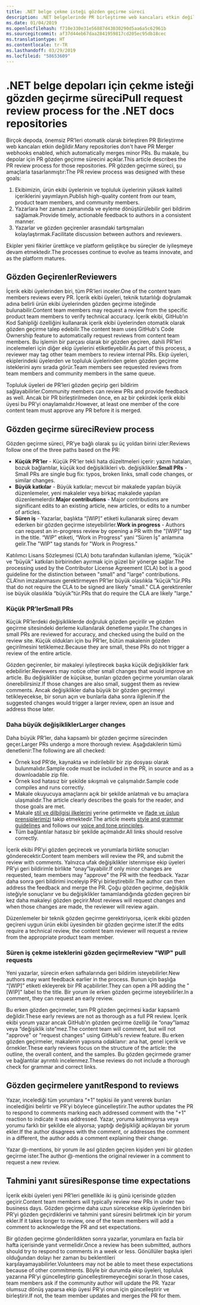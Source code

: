 ```yaml
---
title: .NET belge çekme isteği gözden geçirme süreci
description: .NET belgelerinde PR birleştirme web kancaları etkin değildir. Bu makale, bu depolar için PR sürecini açıklar
ms.date: 01/04/2019
ms.openlocfilehash: f710e330e31e56887d43030290d5aa6a5c62961b
ms.sourcegitcommit: af37d44eb67daa2841959817cd205ec95db18cec
ms.translationtype: HT
ms.contentlocale: tr-TR
ms.lasthandoff: 03/29/2019
ms.locfileid: "58653609"
---
```

# <a name="pull-request-review-process-for-the-net-docs-repositories"></a><span data-ttu-id="2bdc0-104">.NET belge depoları için çekme isteği gözden geçirme süreci</span><span class="sxs-lookup"><span data-stu-id="2bdc0-104">Pull request review process for the .NET docs repositories</span></span>

<span data-ttu-id="2bdc0-105">Birçok depoda, önemsiz PR’leri otomatik olarak birleştiren PR Birleştirme web kancaları etkin değildir.</span><span class="sxs-lookup"><span data-stu-id="2bdc0-105">Many repositories don't have PR Merger webhooks enabled, which automatically merges minor PRs.</span></span> <span data-ttu-id="2bdc0-106">Bu makale, bu depolar için PR gözden geçirme sürecini açıklar.</span><span class="sxs-lookup"><span data-stu-id="2bdc0-106">This article describes the PR review process for those repositories.</span></span> <span data-ttu-id="2bdc0-107">PR gözden geçirme süreci, şu amaçlarla tasarlanmıştır:</span><span class="sxs-lookup"><span data-stu-id="2bdc0-107">The PR review process was designed with these goals:</span></span>

1. <span data-ttu-id="2bdc0-108">Ekibimizin, ürün ekibi üyelerinin ve topluluk üyelerinin yüksek kaliteli içeriklerini yayımlayın.</span><span class="sxs-lookup"><span data-stu-id="2bdc0-108">Publish high-quality content from our team, product team members, and community members.</span></span>
1. <span data-ttu-id="2bdc0-109">Yazarlara her zaman zamanında ve eyleme dönüştürülebilir geri bildirim sağlamak.</span><span class="sxs-lookup"><span data-stu-id="2bdc0-109">Provide timely, actionable feedback to authors in a consistent manner.</span></span>
1. <span data-ttu-id="2bdc0-110">Yazarlar ve gözden geçirenler arasındaki tartışmaları kolaylaştırmak.</span><span class="sxs-lookup"><span data-stu-id="2bdc0-110">Facilitate discussion between authors and reviewers.</span></span>

<span data-ttu-id="2bdc0-111">Ekipler yeni fikirler ürettikçe ve platform geliştikçe bu süreçler de iyileşmeye devam etmektedir.</span><span class="sxs-lookup"><span data-stu-id="2bdc0-111">The processes continue to evolve as teams innovate, and as the platform matures.</span></span>

## <a name="reviewers"></a><span data-ttu-id="2bdc0-112">Gözden Geçirenler</span><span class="sxs-lookup"><span data-stu-id="2bdc0-112">Reviewers</span></span>

<span data-ttu-id="2bdc0-113">İçerik ekibi üyelerinden biri, tüm PR’leri inceler.</span><span class="sxs-lookup"><span data-stu-id="2bdc0-113">One of the content team members reviews every PR.</span></span> <span data-ttu-id="2bdc0-114">İçerik ekibi üyeleri, teknik tutarlılığı doğrulamak adına belirli ürün ekibi üyelerinden gözden geçirme isteğinde bulunabilir.</span><span class="sxs-lookup"><span data-stu-id="2bdc0-114">Content team members may request a review from the specific product team members to verify technical accuracy.</span></span> <span data-ttu-id="2bdc0-115">İçerik ekibi, GitHub’ın Kod Sahipliği özelliğini kullanarak içerik ekibi üyelerinden otomatik olarak gözden geçirme talep edebilir.</span><span class="sxs-lookup"><span data-stu-id="2bdc0-115">The content team uses GitHub's Code Ownership feature to automatically request reviews from content team members.</span></span> <span data-ttu-id="2bdc0-116">Bu işlemin bir parçası olarak bir gözden geçiren, dahili PR’leri incelemeleri için diğer ekip üyelerini etiketleyebilir.</span><span class="sxs-lookup"><span data-stu-id="2bdc0-116">As part of this process, a reviewer may tag other team members to review internal PRs.</span></span> <span data-ttu-id="2bdc0-117">Ekip üyeleri, ekiplerindeki üyelerden ve topluluk üyelerinden gelen gözden geçirme isteklerini aynı sırada görür.</span><span class="sxs-lookup"><span data-stu-id="2bdc0-117">Team members see requested reviews from team members and community members in the same queue.</span></span>

<span data-ttu-id="2bdc0-118">Topluluk üyeleri de PR’leri gözden geçirip geri bildirim sağlayabilirler.</span><span class="sxs-lookup"><span data-stu-id="2bdc0-118">Community members can review PRs and provide feedback as well.</span></span> <span data-ttu-id="2bdc0-119">Ancak bir PR birleştirilmeden önce, en az bir çekirdek içerik ekibi üyesi bu PR’yi onaylamalıdır.</span><span class="sxs-lookup"><span data-stu-id="2bdc0-119">However, at least one member of the core content team must approve any PR before it is merged.</span></span>

## <a name="review-process"></a><span data-ttu-id="2bdc0-120">Gözden geçirme süreci</span><span class="sxs-lookup"><span data-stu-id="2bdc0-120">Review process</span></span>

<span data-ttu-id="2bdc0-121">Gözden geçirme süreci, PR’ye bağlı olarak şu üç yoldan birini izler:</span><span class="sxs-lookup"><span data-stu-id="2bdc0-121">Reviews follow one of the three paths based on the PR:</span></span>

- <span data-ttu-id="2bdc0-122">**Küçük PR’ler** - Küçük PR’ler tekli hata düzeltmeleri içerir: yazım hataları, bozuk bağlantılar, küçük kod değişiklikleri vb. değişiklikler.</span><span class="sxs-lookup"><span data-stu-id="2bdc0-122">**Small PRs** - Small PRs are single bug fix: typos, broken links, small code changes, or similar changes.</span></span>
- <span data-ttu-id="2bdc0-123">**Büyük katkılar** - Büyük katkılar; mevcut bir makalede yapılan büyük düzenlemeler, yeni makaleler veya birkaç makalede yapılan düzenlemelerdir.</span><span class="sxs-lookup"><span data-stu-id="2bdc0-123">**Major contributions** - Major contributions are significant edits to an existing article, new articles, or edits to a number of articles.</span></span>
- <span data-ttu-id="2bdc0-124">**Süren iş** - Yazarlar, başlıkta “[WIP]” etiketi kullanarak süreç devam ederken bir gözden geçirme isteyebilirler.</span><span class="sxs-lookup"><span data-stu-id="2bdc0-124">**Work in progress** - Authors can request an in-progress review by opening a PR with the "[WIP]" tag in the title.</span></span> <span data-ttu-id="2bdc0-125">“WIP” etiketi, “Work in Progress” yani “Süren İş” anlamına gelir.</span><span class="sxs-lookup"><span data-stu-id="2bdc0-125">The "WIP" tag stands for "Work in Progress."</span></span> 

<span data-ttu-id="2bdc0-126">Katılımcı Lisans Sözleşmesi (CLA) botu tarafından kullanılan işleme, “küçük” ve “büyük” katkıları birbirinden ayırmak için güzel bir yönerge sağlar.</span><span class="sxs-lookup"><span data-stu-id="2bdc0-126">The processing used by the Contributor License Agreement (CLA) bot is a good guideline for the distinction between "small" and "large" contributions.</span></span> <span data-ttu-id="2bdc0-127">CLA’nın imzalanmasını gerektirmeyen PR’ler büyük olasılıkla “küçük”tür.</span><span class="sxs-lookup"><span data-stu-id="2bdc0-127">PRs that do not require the CLA to be signed are likely "small."</span></span> <span data-ttu-id="2bdc0-128">CLA gerektirenler ise büyük olasılıkla “büyük”tür.</span><span class="sxs-lookup"><span data-stu-id="2bdc0-128">PRs that do require the CLA are likely "large."</span></span>

### <a name="small-prs"></a><span data-ttu-id="2bdc0-129">Küçük PR’ler</span><span class="sxs-lookup"><span data-stu-id="2bdc0-129">Small PRs</span></span>

<span data-ttu-id="2bdc0-130">Küçük PR’lerdeki değişikliklerde doğruluk gözden geçirilir ve gözden geçirme sitesindeki derleme kullanılarak denetleme yapılır.</span><span class="sxs-lookup"><span data-stu-id="2bdc0-130">The changes in small PRs are reviewed for accuracy, and checked using the build on the review site.</span></span> <span data-ttu-id="2bdc0-131">Küçük oldukları için bu PR’ler, bütün makalenin gözden geçirilmesini tetiklemez.</span><span class="sxs-lookup"><span data-stu-id="2bdc0-131">Because they are small, these PRs do not trigger a review of the entire article.</span></span> 

<span data-ttu-id="2bdc0-132">Gözden geçirenler, bir makaleyi iyileştirecek başka küçük değişiklikler fark edebilirler.</span><span class="sxs-lookup"><span data-stu-id="2bdc0-132">Reviewers may notice other small changes that would improve an article.</span></span> <span data-ttu-id="2bdc0-133">Bu değişiklikler de küçükse, bunları gözden geçirme yorumları olarak önerebilirsiniz.</span><span class="sxs-lookup"><span data-stu-id="2bdc0-133">If those changes are also small, suggest them as review comments.</span></span> <span data-ttu-id="2bdc0-134">Ancak değişiklikler daha büyük bir gözden geçirmeyi tetikleyecekse, bir sorun açın ve bunlarla daha sonra ilgilenin.</span><span class="sxs-lookup"><span data-stu-id="2bdc0-134">If the suggested changes would trigger a larger review, open an issue and address those later.</span></span> 

### <a name="larger-changes"></a><span data-ttu-id="2bdc0-135">Daha büyük değişiklikler</span><span class="sxs-lookup"><span data-stu-id="2bdc0-135">Larger changes</span></span>

<span data-ttu-id="2bdc0-136">Daha büyük PR’ler, daha kapsamlı bir gözden geçirme sürecinden geçer.</span><span class="sxs-lookup"><span data-stu-id="2bdc0-136">Larger PRs undergo a more thorough review.</span></span> <span data-ttu-id="2bdc0-137">Aşağıdakilerin tümü denetlenir:</span><span class="sxs-lookup"><span data-stu-id="2bdc0-137">The following are all checked:</span></span>

- <span data-ttu-id="2bdc0-138">Örnek kod PR’de, kaynakta ve indirilebilir bir zip dosyası olarak bulunmalıdır.</span><span class="sxs-lookup"><span data-stu-id="2bdc0-138">Sample code must be included in the PR, in source and as a downloadable zip file.</span></span>
- <span data-ttu-id="2bdc0-139">Örnek kod hatasız bir şekilde sıkışmalı ve çalışmalıdır.</span><span class="sxs-lookup"><span data-stu-id="2bdc0-139">Sample code compiles and runs correctly.</span></span>
- <span data-ttu-id="2bdc0-140">Makale okuyucuya amaçlarını açık bir şekilde anlatmalı ve bu amaçlara ulaşmalıdır.</span><span class="sxs-lookup"><span data-stu-id="2bdc0-140">The article clearly describes the goals for the reader, and those goals are met.</span></span>
- <span data-ttu-id="2bdc0-141">Makale [stil ve dilbilgisi ilkelerini](dotnet-style-guide.md) yerine getirmekte ve [ifade ve üslup prensiplerimizi](dotnet-voice-tone.md) takip etmektedir.</span><span class="sxs-lookup"><span data-stu-id="2bdc0-141">The article meets [style and grammar guidelines](dotnet-style-guide.md) and follows our [voice and tone principles](dotnet-voice-tone.md).</span></span>
- <span data-ttu-id="2bdc0-142">Tüm bağlantılar hatasız bir şekilde açılmalıdır.</span><span class="sxs-lookup"><span data-stu-id="2bdc0-142">All links should resolve correctly.</span></span>

<span data-ttu-id="2bdc0-143">İçerik ekibi PR’yi gözden geçirecek ve yorumlarla birlikte sonuçları gönderecektir.</span><span class="sxs-lookup"><span data-stu-id="2bdc0-143">Content team members will review the PR, and submit the review with comments.</span></span> <span data-ttu-id="2bdc0-144">Yalnızca ufak değişiklikler istenmişse ekip üyeleri PR’yi geri bildirimle birlikte “onay”layabilir.</span><span class="sxs-lookup"><span data-stu-id="2bdc0-144">If only minor changes are requested, team members may "approve" the PR with the feedback.</span></span> <span data-ttu-id="2bdc0-145">Yazar daha sonra geri bildirimi inceleyip PR’yi birleştirebilir.</span><span class="sxs-lookup"><span data-stu-id="2bdc0-145">The author can then address the feedback and merge the PR.</span></span> <span data-ttu-id="2bdc0-146">Çoğu gözden geçirme, değişiklik isteğiyle sonuçlanır ve bu değişiklikler tamamlandığında gözden geçiren bir kez daha makaleyi gözden geçirir.</span><span class="sxs-lookup"><span data-stu-id="2bdc0-146">Most reviews will request changes and when those changes are made, the reviewer will review again.</span></span>

<span data-ttu-id="2bdc0-147">Düzenlemeler bir teknik gözden geçirme gerektiriyorsa, içerik ekibi gözden geçireni uygun ürün ekibi üyesinden bir gözden geçirme ister.</span><span class="sxs-lookup"><span data-stu-id="2bdc0-147">If the edits require a technical review, the content team reviewer will request a review from the appropriate product team member.</span></span>

### <a name="review-wip-pull-requests"></a><span data-ttu-id="2bdc0-148">Süren iş çekme isteklerini gözden geçirme</span><span class="sxs-lookup"><span data-stu-id="2bdc0-148">Review "WIP" pull requests</span></span>

<span data-ttu-id="2bdc0-149">Yeni yazarlar, sürecin erken safhalarında geri bildirim isteyebilirler.</span><span class="sxs-lookup"><span data-stu-id="2bdc0-149">New authors may want feedback earlier in the process.</span></span> <span data-ttu-id="2bdc0-150">Bunun için başlığa “[WIP]” etiketi ekleyerek bir PR açabilirler.</span><span class="sxs-lookup"><span data-stu-id="2bdc0-150">They can open a PR adding the "[WIP]" label to the title.</span></span> <span data-ttu-id="2bdc0-151">Bir yorum ile erken gözden geçirme isteyebilirler.</span><span class="sxs-lookup"><span data-stu-id="2bdc0-151">In a comment, they can request an early review.</span></span>

<span data-ttu-id="2bdc0-152">Bu erken gözden geçirmeler, tam PR gözden geçirmesi kadar kapsamlı değildir.</span><span class="sxs-lookup"><span data-stu-id="2bdc0-152">These early reviews are not as thorough as a full PR review.</span></span> <span data-ttu-id="2bdc0-153">İçerik ekibi yorum yazar ancak GitHub’ın gözden geçirme özelliği ile “onay”lamaz veya “değişiklik iste”mez.</span><span class="sxs-lookup"><span data-stu-id="2bdc0-153">The content team will comment, but will not "approve" or "request changes" using GitHub's review feature.</span></span> <span data-ttu-id="2bdc0-154">Bu erken gözden geçirmeler, makalenin yapısına odaklanır: ana hat, genel içerik ve örnekler.</span><span class="sxs-lookup"><span data-stu-id="2bdc0-154">These early reviews focus on the structure of the article: the outline, the overall content, and the samples.</span></span> <span data-ttu-id="2bdc0-155">Bu gözden geçirmede gramer ve bağlantılar ayrıntılı incelenmez.</span><span class="sxs-lookup"><span data-stu-id="2bdc0-155">These reviews do not include a thorough check for grammar and correct links.</span></span>

## <a name="respond-to-reviews"></a><span data-ttu-id="2bdc0-156">Gözden geçirmelere yanıt</span><span class="sxs-lookup"><span data-stu-id="2bdc0-156">Respond to reviews</span></span>

<span data-ttu-id="2bdc0-157">Yazar, incelediği tüm yorumlara “+1” tepkisi ile yanıt vererek bunları incelediğini belirtir ve PR’yi böylece güncelleştirir.</span><span class="sxs-lookup"><span data-stu-id="2bdc0-157">The author updates the PR to respond to comments marking each addressed comment with the "+1" reaction to indicate it was addressed.</span></span> <span data-ttu-id="2bdc0-158">Yazar, yoruma katılmıyorsa veya yorumu farklı bir şekilde ele alıyorsa; yaptığı değişikliği açıklayan bir yorum ekler.</span><span class="sxs-lookup"><span data-stu-id="2bdc0-158">If the author disagrees with the comment, or addresses the comment in a different, the author adds a comment explaining their change.</span></span>

<span data-ttu-id="2bdc0-159">Yazar @-mentions, bir yorum ile asıl gözden geçiren kişiden yeni bir gözden geçirme ister.</span><span class="sxs-lookup"><span data-stu-id="2bdc0-159">The author @-mentions the original reviewer in a comment to request a new review.</span></span> 

## <a name="response-time-expectations"></a><span data-ttu-id="2bdc0-160">Tahmini yanıt süresi</span><span class="sxs-lookup"><span data-stu-id="2bdc0-160">Response time expectations</span></span>

<span data-ttu-id="2bdc0-161">İçerik ekibi üyeleri yeni PR’leri genellikle iki iş günü içerisinde gözden geçirir.</span><span class="sxs-lookup"><span data-stu-id="2bdc0-161">Content team members will typically review new PRs in under two business days.</span></span> <span data-ttu-id="2bdc0-162">Gözden geçirme daha uzun sürecekse ekip üyelerinden biri PR’yi gözden geçirdiklerini ve tahmini yanıt süresini belirtmek için bir yorum ekler.</span><span class="sxs-lookup"><span data-stu-id="2bdc0-162">If it takes longer to review, one of the team members will add a comment to acknowledge the PR and set expectations.</span></span>

<span data-ttu-id="2bdc0-163">Bir gözden geçirme gönderildikten sonra yazarlar, yorumlara en fazla bir hafta içerisinde yanıt vermelidir.</span><span class="sxs-lookup"><span data-stu-id="2bdc0-163">Once a review has been submitted, authors should try to respond to comments in a week or less.</span></span> <span data-ttu-id="2bdc0-164">Gönüllüler başka işleri olduğundan dolayı her zaman bu beklentileri karşılayamayabilirler.</span><span class="sxs-lookup"><span data-stu-id="2bdc0-164">Volunteers may not be able to meet these expectations because of other commitments.</span></span> <span data-ttu-id="2bdc0-165">Böyle bir durumda ekip üyeleri, topluluk yazarına PR’yi güncelleştirip güncelleştiremeyeceğini sorar.</span><span class="sxs-lookup"><span data-stu-id="2bdc0-165">In those cases, team members ask if the community author will update the PR.</span></span> <span data-ttu-id="2bdc0-166">Yazar olumsuz dönüş yaparsa ekip üyesi PR’yi onun için güncelleştirir ve birleştirir.</span><span class="sxs-lookup"><span data-stu-id="2bdc0-166">If not, the team member updates and merges the PR for them.</span></span>
